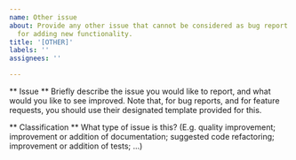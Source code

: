 ```yaml
---
name: Other issue
about: Provide any other issue that cannot be considered as bug report or a request
  for adding new functionality.
title: '[OTHER]'
labels: ''
assignees: ''

---
```


** Issue **
Briefly describe the issue you would like to report, and what would you like to see improved.
Note that, for bug reports, and for feature requests, you should use their designated template provided for this.

** Classification **
What type of issue is this? (E.g. quality improvement; improvement or addition of documentation; suggested code refactoring; improvement or addition of tests; ...)
